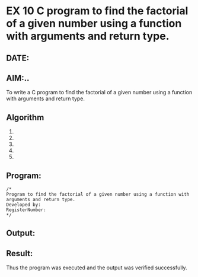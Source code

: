 # EX 10 C program to find the factorial of a given number using a function with arguments and return type.
## DATE:
## AIM:..
To write a C program to find the factorial of a given number using a function with arguments and return type.

## Algorithm
1. 
2. 
3. 
4.  
5.   

## Program:
```
/*
Program to find the factorial of a given number using a function with arguments and return type.
Developed by: 
RegisterNumber:  
*/
```

## Output:



## Result:
Thus the program was executed and the output was verified successfully.
